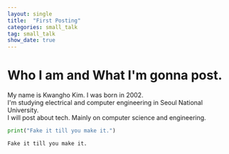 ```yaml
---
layout: single
title:  "First Posting"
categories: small_talk
tag: small_talk
show_date: true
---
```


# Who I am and What I'm gonna post.  

My name is Kwangho Kim. I was born in 2002.  
I'm studying electrical and computer engineering in Seoul National University.  
I will post about tech. Mainly on computer science and engineering.  

```python  
print("Fake it till you make it.")  
```
```plaintext
Fake it till you make it.
```
